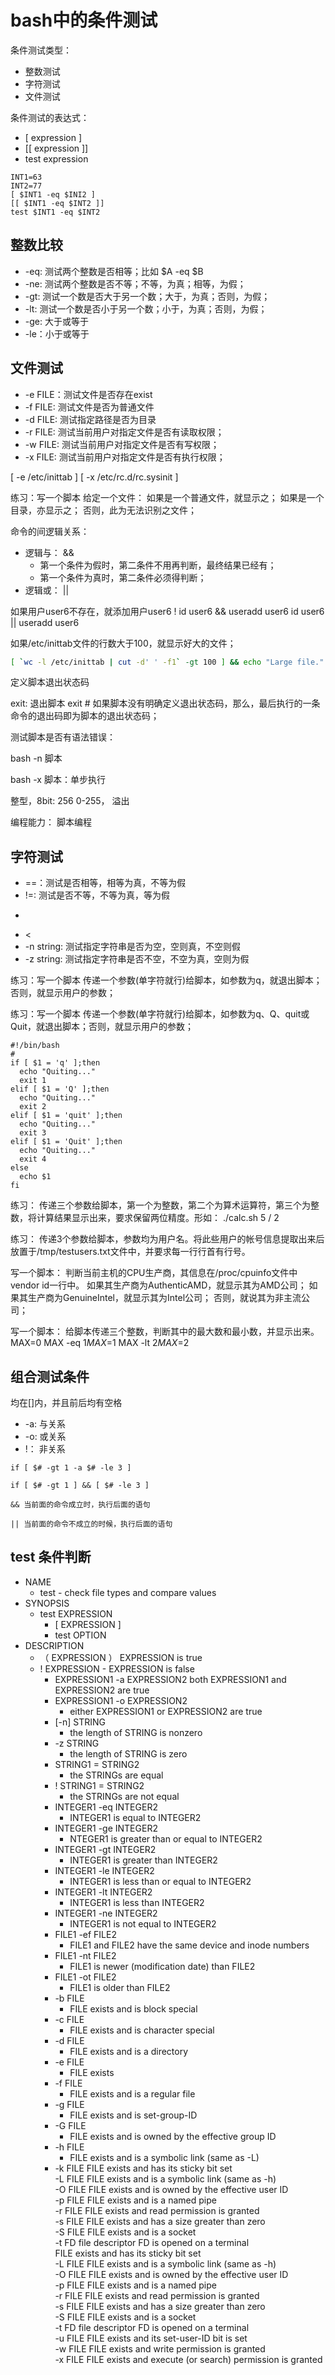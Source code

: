 # bash中的条件测试

条件测试类型：

- 整数测试
- 字符测试
- 文件测试

条件测试的表达式：

- [ expression ]
- [[ expression ]]
- test expression

```shell
INT1=63
INT2=77
[ $INT1 -eq $INI2 ]
[[ $INT1 -eq $INT2 ]]
test $INT1 -eq $INT2  
```

## 整数比较

- -eq: 测试两个整数是否相等；比如 $A -eq $B
- -ne: 测试两个整数是否不等；不等，为真；相等，为假；
- -gt: 测试一个数是否大于另一个数；大于，为真；否则，为假；
- -lt: 测试一个数是否小于另一个数；小于，为真；否则，为假；
- -ge: 大于或等于
- -le：小于或等于

## 文件测试

- -e FILE：测试文件是否存在exist
- -f FILE: 测试文件是否为普通文件
- -d FILE: 测试指定路径是否为目录
- -r FILE: 测试当前用户对指定文件是否有读取权限；
- -w FILE: 测试当前用户对指定文件是否有写权限；
- -x FILE: 测试当前用户对指定文件是否有执行权限；

[ -e /etc/inittab ]
[ -x /etc/rc.d/rc.sysinit ]	

练习：写一个脚本
给定一个文件：
如果是一个普通文件，就显示之；
如果是一个目录，亦显示之；
否则，此为无法识别之文件；

命令的间逻辑关系：

- 逻辑与： &&
  - 第一个条件为假时，第二条件不用再判断，最终结果已经有；
  - 第一个条件为真时，第二条件必须得判断；
- 逻辑或： ||

如果用户user6不存在，就添加用户user6
! id user6 && useradd user6
id user6 || useradd user6

如果/etc/inittab文件的行数大于100，就显示好大的文件；

```bash
[ `wc -l /etc/inittab | cut -d' ' -f1` -gt 100 ] && echo "Large file."
```

定义脚本退出状态码

exit: 退出脚本
exit #
如果脚本没有明确定义退出状态码，那么，最后执行的一条命令的退出码即为脚本的退出状态码；

测试脚本是否有语法错误：

bash -n 脚本

bash -x 脚本：单步执行

整型，8bit: 256
0-255， 溢出
	
编程能力：
	脚本编程

## 字符测试

- ==：测试是否相等，相等为真，不等为假
- !=: 测试是否不等，不等为真，等为假
- >
- <
- -n string: 测试指定字符串是否为空，空则真，不空则假
- -z string: 测试指定字符串是否不空，不空为真，空则为假

练习：写一个脚本
传递一个参数(单字符就行)给脚本，如参数为q，就退出脚本；否则，就显示用户的参数；

练习：写一个脚本
传递一个参数(单字符就行)给脚本，如参数为q、Q、quit或Quit，就退出脚本；否则，就显示用户的参数；

```shell
#!/bin/bash
#
if [ $1 = 'q' ];then
  echo "Quiting..."
  exit 1
elif [ $1 = 'Q' ];then
  echo "Quiting..."
  exit 2  
elif [ $1 = 'quit' ];then
  echo "Quiting..."
  exit 3 
elif [ $1 = 'Quit' ];then
  echo "Quiting..."
  exit 4  
else
  echo $1
fi
```

练习：
传递三个参数给脚本，第一个为整数，第二个为算术运算符，第三个为整数，将计算结果显示出来，要求保留两位精度。形如：
./calc.sh 5 / 2

练习：
传递3个参数给脚本，参数均为用户名。将此些用户的帐号信息提取出来后放置于/tmp/testusers.txt文件中，并要求每一行行首有行号。


写一个脚本：
判断当前主机的CPU生产商，其信息在/proc/cpuinfo文件中vendor id一行中。
如果其生产商为AuthenticAMD，就显示其为AMD公司；
如果其生产商为GenuineIntel，就显示其为Intel公司；
否则，就说其为非主流公司；


写一个脚本：
给脚本传递三个整数，判断其中的最大数和最小数，并显示出来。
MAX=0
MAX -eq $1
MAX=$1
MAX -lt $2
MAX=$2

## 组合测试条件

均在[]内，并且前后均有空格

- -a: 与关系
- -o: 或关系
- !： 非关系

```shell
if [ $# -gt 1 -a $# -le 3 ]

if [ $# -gt 1 ] && [ $# -le 3 ]

&& 当前面的命令成立时，执行后面的语句

|| 当前面的命令不成立的时候，执行后面的语句
```

## test 条件判断

- NAME
  - test - check file types and compare values
- SYNOPSIS
  - test EXPRESSION
    - [ EXPRESSION ]
    - test OPTION
- DESCRIPTION
  - （ EXPRESSION ）
  EXPRESSION is true
  - ! EXPRESSION
        - EXPRESSION is false
    - EXPRESSION1 -a EXPRESSION2
        both EXPRESSION1 and EXPRESSION2 are true
    - EXPRESSION1 -o EXPRESSION2
      - either EXPRESSION1 or EXPRESSION2 are true
    - [-n] STRING
        - the length of STRING is nonzero
    - -z STRING
        - the length of STRING is zero
    - STRING1 = STRING2
        - the STRINGs are equal
    - ! STRING1 = STRING2
        - the STRINGs are not equal
    - INTEGER1 -eq INTEGER2
        - INTEGER1 is equal to INTEGER2
    - INTEGER1 -ge INTEGER2
        - NTEGER1 is greater than or equal to INTEGER2
    - INTEGER1 -gt INTEGER2
        - INTEGER1 is greater than INTEGER2
    - INTEGER1 -le INTEGER2
        - INTEGER1 is less than or equal to INTEGER2
    - INTEGER1 -lt INTEGER2
        - INTEGER1 is less than INTEGER2
    - INTEGER1 -ne INTEGER2
        - INTEGER1 is not equal to INTEGER2
    - FILE1 -ef FILE2
        - FILE1 and FILE2 have the same device and inode numbers
    - FILE1 -nt FILE2
        - FILE1 is newer (modification date) than FILE2
    - FILE1 -ot FILE2
        - FILE1 is older than FILE2
    - -b FILE
        - FILE exists and is block special
    - -c FILE
        - FILE exists and is character special
    - -d FILE
        - FILE exists and is a directory
    - -e FILE
        - FILE exists
    - -f FILE
        - FILE exists and is a regular file
    - -g FILE
        - FILE exists and is set-group-ID
    - -G FILE
        - FILE exists and is owned by the effective group ID
    - -h FILE
        - FILE exists and is a symbolic link (same as -L)
    - -k FILE
              FILE exists and has its sticky bit set    
       -L FILE
              FILE exists and is a symbolic link (same as -h)    
       -O FILE
              FILE exists and is owned by the effective user ID    
       -p FILE
              FILE exists and is a named pipe    
       -r FILE
              FILE exists and read permission is granted    
       -s FILE
              FILE exists and has a size greater than zero    
       -S FILE
              FILE exists and is a socket    
       -t FD  file descriptor FD is opened on a terminal    
              FILE exists and has its sticky bit set    
       -L FILE
              FILE exists and is a symbolic link (same as -h)    
       -O FILE
              FILE exists and is owned by the effective user ID    
       -p FILE
              FILE exists and is a named pipe    
       -r FILE
              FILE exists and read permission is granted    
       -s FILE
              FILE exists and has a size greater than zero    
       -S FILE
              FILE exists and is a socket    
       -t FD  file descriptor FD is opened on a terminal    
       -u FILE
              FILE exists and its set-user-ID bit is set    
       -w FILE
              FILE exists and write permission is granted    
       -x FILE
              FILE exists and execute (or search) permission is granted